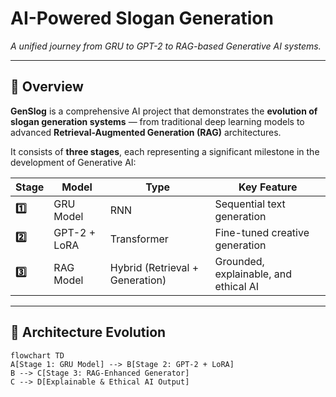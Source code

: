# AI-Powered Slogan Generation 
*A unified journey from GRU to GPT-2 to RAG-based Generative AI systems.*

---

## 📜 Overview

**GenSlog** is a comprehensive AI project that demonstrates the **evolution of slogan generation systems** — from traditional deep learning models to advanced **Retrieval-Augmented Generation (RAG)** architectures.

It consists of **three stages**, each representing a significant milestone in the development of Generative AI:

| Stage | Model | Type | Key Feature |
|-------|--------|------|--------------|
| **1️⃣** | GRU Model | RNN | Sequential text generation |
| **2️⃣** | GPT-2 + LoRA | Transformer | Fine-tuned creative generation |  
| **3️⃣** | RAG Model | Hybrid (Retrieval + Generation) | Grounded, explainable, and ethical AI |

---

## 🧩 Architecture Evolution

```mermaid
flowchart TD
A[Stage 1: GRU Model] --> B[Stage 2: GPT-2 + LoRA]
B --> C[Stage 3: RAG-Enhanced Generator]
C --> D[Explainable & Ethical AI Output]
